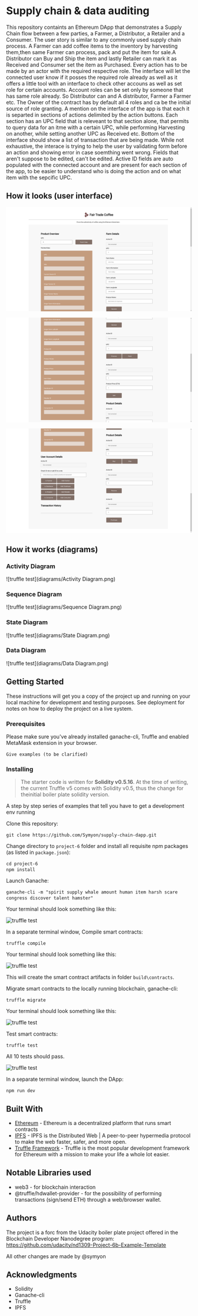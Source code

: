 # Supply chain & data auditing

This repository containts an Ethereum DApp that demonstrates a Supply Chain flow between a few parties, a Farmer, a Distributor, a Retailer and a Consumer. The user story is similar to any commonly used supply chain process. A Farmer can add coffee items to the inventory by harvesting them,then same Farmer can process, pack and put the item for sale.A Distributor can Buy and Ship the item and lastly Retailer can mark it as Received and Consumer set the item as Purchased. Every action has to be made by an actor with the required respective role. The interface will let the connected user know if it posses the required role already as well as it offers a little tool with an interface to check other accouns as well as set role for certain accounts. Account roles can be set only by someone that has same role already. So Distributor can and A distributor, Farmer a Farmer etc. The Owner of the contract has by default all 4 roles and ca be the initial source of role granting. 
A mention on the interface of the app is that each it is separted in sections of actions delimited by the action buttons. Each section has an UPC field that is releveant to that section alone, that permits to query data for an itme with a certain UPC, while performing Harvesting on another, while setting another UPC as Received etc. 
Bottom of the interface should show a list of transaction that are being made.
While not exhaustive, the interace is trying to help the user by validating form before an action and showing error in case soemthing went wrong. Fields that aren't suppose to be edited, can't be edited. Active ID fields are auto populated with the connected account and are present for each section of the app, to be easier to understand who is doing the action and on what item with the sepcific UPC.

## How it looks (user interface)

![truffle test](images/coffee-supply-chain-page-1.png)

![truffle test](images/coffee-supply-chain-page-2.png)

![truffle test](images/coffee-supply-chain-page-3.png)


## How it works (diagrams)
### Activity Diagram
![truffle test](diagrams/Activity Diagram.png)
### Sequence Diagram
![truffle test](diagrams/Sequence Diagram.png)
### State Diagram
![truffle test](diagrams/State Diagram.png)
### Data Diagram
![truffle test](diagrams/Data Diagram.png)

## Getting Started

These instructions will get you a copy of the project up and running on your local machine for development and testing purposes. See deployment for notes on how to deploy the project on a live system.

### Prerequisites

Please make sure you've already installed ganache-cli, Truffle and enabled MetaMask extension in your browser.

```
Give examples (to be clarified)
```

### Installing

> The starter code is written for **Solidity v0.5.16**. At the time of writing, the current Truffle v5 comes with Solidity v0.5, thus the change for theinitial boiler plate solidity version.

A step by step series of examples that tell you have to get a development env running

Clone this repository:

```
git clone https://github.com/Symyon/supply-chain-dapp.git
```

Change directory to ```project-6``` folder and install all requisite npm packages (as listed in ```package.json```):

```
cd project-6
npm install
```

Launch Ganache:

```
ganache-cli -m "spirit supply whale amount human item harsh scare congress discover talent hamster"
```

Your terminal should look something like this:

![truffle test](images/ganache-cli.png)

In a separate terminal window, Compile smart contracts:

```
truffle compile
```

Your terminal should look something like this:

![truffle test](images/truffle_compile.png)

This will create the smart contract artifacts in folder ```build\contracts```.

Migrate smart contracts to the locally running blockchain, ganache-cli:

```
truffle migrate
```

Your terminal should look something like this:

![truffle test](images/truffle_migrate.png)

Test smart contracts:

```
truffle test
```

All 10 tests should pass.

![truffle test](images/truffle_test.png)

In a separate terminal window, launch the DApp:

```
npm run dev
```

## Built With

* [Ethereum](https://www.ethereum.org/) - Ethereum is a decentralized platform that runs smart contracts
* [IPFS](https://ipfs.io/) - IPFS is the Distributed Web | A peer-to-peer hypermedia protocol
to make the web faster, safer, and more open.
* [Truffle Framework](http://truffleframework.com/) - Truffle is the most popular development framework for Ethereum with a mission to make your life a whole lot easier.

## Notable Libraries used
* web3 - for blockchain interaction
* @truffle/hdwallet-provider - for the possibility of performing transactions (sign/send ETH) through a web/browser wallet.

## Authors

The project is a forc from the Udacity boiler plate project offered in the Blockchain Developer Nanodegree program:
https://github.com/udacity/nd1309-Project-6b-Example-Template

All other changes are made by @symyon

## Acknowledgments

* Solidity
* Ganache-cli
* Truffle
* IPFS
